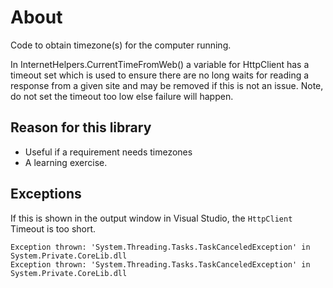 ﻿# About

Code to obtain timezone(s) for the computer running. 

In InternetHelpers.CurrentTimeFromWeb() a variable for HttpClient has a timeout set which is used to ensure there are no long waits for reading a response from a given site and may be removed if this is not an issue. Note, do not set the timeout too low else failure will happen.

## Reason for this library

- Useful if a requirement needs timezones
- A learning exercise.

## Exceptions

If this is shown in the output window in Visual Studio, the `HttpClient` Timeout is too short.

```
Exception thrown: 'System.Threading.Tasks.TaskCanceledException' in System.Private.CoreLib.dll
Exception thrown: 'System.Threading.Tasks.TaskCanceledException' in System.Private.CoreLib.dll
```